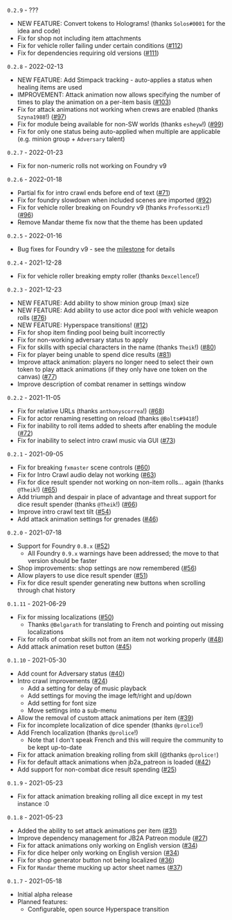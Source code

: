 `0.2.9` - ???
* NEW FEATURE: Convert tokens to Holograms! (thanks `Solos#0001` for the idea and code) 
* Fix for shop not including item attachments
* Fix for vehicle roller failing under certain conditions ([#112](https://github.com/wrycu/StarWarsFFG-Enhancements/issues/112))
* Fix for dependencies requiring old versions ([#111](https://github.com/wrycu/StarWarsFFG-Enhancements/issues/111))

`0.2.8` - 2022-02-13
* NEW FEATURE: Add Stimpack tracking - auto-applies a status when healing items are used
* IMPROVEMENT: Attack animation now allows specifying the number of times to play the animation on a per-item basis ([#103](https://github.com/wrycu/StarWarsFFG-Enhancements/issues/103))
* Fix for attack animations not working when crews are enabled (thanks `Szyna1988`!) ([#97](https://github.com/wrycu/StarWarsFFG-Enhancements/issues/97))
* Fix for module being available for non-SW worlds (thanks `esheyw`!) ([#99](https://github.com/wrycu/StarWarsFFG-Enhancements/issues/99))
* Fix for only one status being auto-applied when multiple are applicable (e.g. minion group + `Adversary` talent)

`0.2.7` - 2022-01-23
* Fix for non-numeric rolls not working on Foundry v9

`0.2.6` - 2022-01-18
* Partial fix for intro crawl ends before end of text ([#71](https://github.com/wrycu/StarWarsFFG-Enhancements/issues/71))
* Fix for foundry slowdown when included scenes are imported ([#92](https://github.com/wrycu/StarWarsFFG-Enhancements/issues/92)) 
* Fix for vehicle roller breaking on Foundry v9 (thanks `ProfessorKiz`!) ([#96](https://github.com/wrycu/StarWarsFFG-Enhancements/issues/96))
* Remove Mandar theme fix now that the theme has been updated

`0.2.5` - 2022-01-16
* Bug fixes for Foundry v9 - see the [milestone](https://github.com/wrycu/StarWarsFFG-Enhancements/milestone/3?closed=1) for details

`0.2.4` - 2021-12-28
* Fix for vehicle roller breaking empty roller (thanks `Dexcellence`!) 

`0.2.3` - 2021-12-23
* NEW FEATURE: Add ability to show minion group (max) size
* NEW FEATURE: Add ability to use actor dice pool with vehicle weapon rolls ([#76](https://github.com/wrycu/StarWarsFFG-Enhancements/issues/76))
* NEW FEATURE: Hyperspace transitions! ([#12](https://github.com/wrycu/StarWarsFFG-Enhancements/issues/12))
* Fix for shop item finding pool being built incorrectly
* Fix for non-working adversary status to apply
* Fix for skills with special characters in the name (thanks `Theik`!) ([#80](https://github.com/wrycu/StarWarsFFG-Enhancements/issues/80))
* Fix for player being unable to spend dice results ([#81](https://github.com/wrycu/StarWarsFFG-Enhancements/issues/81))
* Improve attack animation: players no longer need to select their own token to play attack animations (if they only have one token on the canvas) ([#77](https://github.com/wrycu/StarWarsFFG-Enhancements/issues/77))
* Improve description of combat renamer in settings window

`0.2.2` - 2021-11-05
* Fix for relative URLs (thanks `anthonyscorrea`!) ([#68](https://github.com/wrycu/StarWarsFFG-Enhancements/issues/68))
* Fix for actor renaming resetting on reload (thanks `@Bolts#9418`!)
* Fix for inability to roll items added to sheets after enabling the module ([#72](https://github.com/wrycu/StarWarsFFG-Enhancements/issues/72))
* Fix for inability to select intro crawl music via GUI ([#73](https://github.com/wrycu/StarWarsFFG-Enhancements/issues/73))

`0.2.1` - 2021-09-05
* Fix for breaking `fxmaster` scene controls ([#60](https://github.com/wrycu/StarWarsFFG-Enhancements/issues/60))
* Fix for Intro Crawl audio delay not working ([#63](https://github.com/wrycu/StarWarsFFG-Enhancements/issues/63))
* Fix for dice result spender not working on non-item rolls... again (thanks `@Theik`!) ([#65](https://github.com/wrycu/StarWarsFFG-Enhancements/issues/65))
* Add triumph and despair in place of advantage and threat support for dice result spender (thanks `@Theik`!) ([#66](https://github.com/wrycu/StarWarsFFG-Enhancements/issues/66))
* Improve intro crawl text tilt ([#54](https://github.com/wrycu/StarWarsFFG-Enhancements/pull/54))
* Add attack animation settings for grenades ([#46](https://github.com/wrycu/StarWarsFFG-Enhancements/issues/46))

`0.2.0` - 2021-07-18
* Support for Foundry `0.8.x` ([#52](https://github.com/wrycu/StarWarsFFG-Enhancements/issues/52))
    * All Foundry `0.9.x` warnings have been addressed; the move to that version should be faster
* Shop improvements: shop settings are now remembered ([#56](https://github.com/wrycu/StarWarsFFG-Enhancements/issues/56))
* Allow players to use dice result spender ([#51](https://github.com/wrycu/StarWarsFFG-Enhancements/issues/51))
* Fix for dice result spender generating new buttons when scrolling through chat history

`0.1.11` - 2021-06-29
* Fix for missing localizations ([#50](https://github.com/wrycu/StarWarsFFG-Enhancements/issues/50))
   * Thanks `@Belgarath` for translating to French and pointing out missing localizations
* Fix for rolls of combat skills not from an item not working properly ([#48](https://github.com/wrycu/StarWarsFFG-Enhancements/issues/48))
* Add attack animation reset button ([#45](https://github.com/wrycu/StarWarsFFG-Enhancements/issues/45))

`0.1.10` - 2021-05-30
* Add count for Adversary status ([#40](https://github.com/wrycu/StarWarsFFG-Enhancements/issues/40))
* Intro crawl improvements ([#24](https://github.com/wrycu/StarWarsFFG-Enhancements/issues/24))
    * Add a setting for delay of music playback
    * Add settings for moving the image left/right and up/down
    * Add setting for font size
    * Move settings into a sub-menu
* Allow the removal of custom attack animations per item ([#39](https://github.com/wrycu/StarWarsFFG-Enhancements/issues/39))
* Fix for incomplete localization of dice spender (thanks `@prolice`!)
* Add French localization (thanks `@prolice`!)
    * Note that I don't speak French and this will require the community to be kept up-to-date 
* Fix for attack animation breaking rolling from skill (@thanks `@prolice!`)
* Fix for default attack animations when jb2a_patreon is loaded ([#42](https://github.com/wrycu/StarWarsFFG-Enhancements/issues/42))
* Add support for non-combat dice result spending ([#25](https://github.com/wrycu/StarWarsFFG-Enhancements/issues/25))

`0.1.9` - 2021-05-23
* Fix for attack animation breaking rolling all dice except in my test instance :0

`0.1.8` - 2021-05-23
* Added the ability to set attack animations per item ([#31](https://github.com/wrycu/StarWarsFFG-Enhancements/issues/31))
* Improve dependency management for JB2A Patreon module ([#27](https://github.com/wrycu/StarWarsFFG-Enhancements/issues/27))
* Fix for attack animations only working on English version ([#34](https://github.com/wrycu/StarWarsFFG-Enhancements/issues/34))
* Fix for dice helper only working on English version ([#34](https://github.com/wrycu/StarWarsFFG-Enhancements/issues/34))
* Fix for shop generator button not being localized ([#36](https://github.com/wrycu/StarWarsFFG-Enhancements/issues/36))
* Fix for `Mandar` theme mucking up actor sheet names ([#37](https://github.com/wrycu/StarWarsFFG-Enhancements/issues/37))

`0.1.7` - 2021-05-18
* Initial alpha release
* Planned features:
    * Configurable, open source Hyperspace transition
